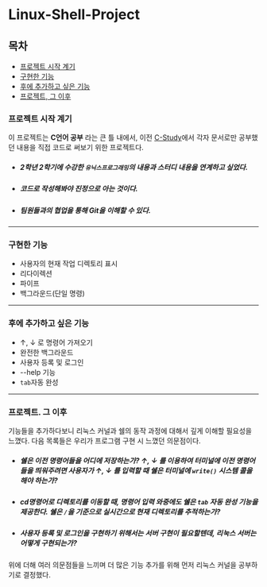 # Linux-Shell-Project

## 목차
- [프로젝트 시작 계기](#프로젝트-시작-계기)
- [구현한 기능](#구현한-기능)
- [후에 추가하고 싶은 기능](#후에-추가하고-싶은-기능)
- [프로젝트, 그 이후](#프로젝트.-그-이후)

### 프로젝트 시작 계기
이 프로젝트는 __C언어 공부__ 라는 큰 틀 내에서, 이전 [C-Study](https://github.com/Master-C-Programming/C-Study)에서 각자 문서로만 공부했던 내용을 직접 코드로 써보기 위한 프로젝트다. 
- ##### 2학년 2학기에 수강한 `유닉스프로그래밍`의 내용과 스터디 내용을 연계하고 싶었다.
- ##### 코드로 작성해봐야 진정으로 아는 것이다.
- ##### 팀원들과의 협업을 통해 Git을 이해할 수 있다.

<hr>

### 구현한 기능
- 사용자의 현재 작업 디렉토리 표시
- 리다이렉션
- 파이프
- 백그라운드(단일 명령)

<hr>

### 후에 추가하고 싶은 기능
- ↑, ↓ 로 명령어 가져오기
- 완전한 백그라운드
- 사용자 등록 및 로그인
- --help 기능
- `tab`자동 완성

<hr>

### 프로젝트. 그 이후
기능들을 추가하다보니 리눅스 커널과 쉘의 동작 과정에 대해서 깊게 이해할 필요성을 느꼈다. 다음 목록들은 우리가 프로그램 구현 시 느꼈던 의문점이다.
- ##### 쉘은 이전 명령어들을 어디에 저장하는가? ↑, ↓ 를 이용하여 터미널에 이전 명령어들을 띄워주려면 사용자가 ↑, ↓ 를 입력할 때 쉘은 터미널에 `write()` 시스템 콜을 해야 하는가?
- ##### cd명령어로 디렉토리를 이동할 때, 명령어 입력 와중에도 쉘은 `tab` 자동 완성 기능을 제공한다. 쉘은 `/`을 기준으로 실시간으로 현재 디렉토리를 추적하는가?
- ##### 사용자 등록 및 로그인을 구현하기 위해서는 서버 구현이 필요할텐데, 리눅스 서버는 어떻게 구현되는가?

위에 더해 여러 의문점들을 느끼며 더 많은 기능 추가를 위해 먼저 리눅스 커널을 공부하기로 결정했다. 

